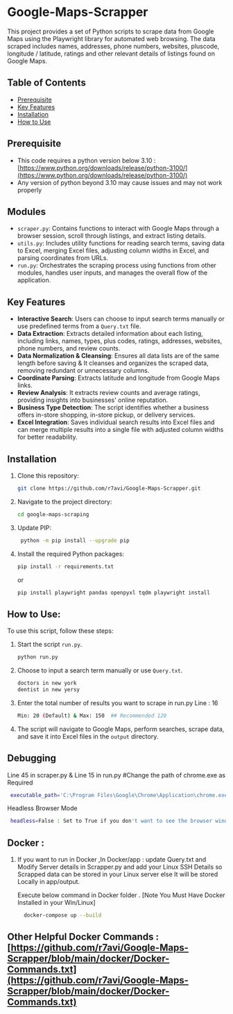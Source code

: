 # Google-Maps-Scrapper
This project provides a set of Python scripts to scrape data from Google Maps using the Playwright library for automated web browsing. The data scraped includes names, addresses, phone numbers, websites, pluscode, longitude / latitude, ratings and other relevant details of listings found on Google Maps.

## Table of Contents

- [Prerequisite](#prerequisite)
- [Key Features](#key-features)
- [Installation](#installation)
- [How to Use](#how-to-use)

## Prerequisite

- This code requires a python version below 3.10 : [https://www.python.org/downloads/release/python-3100/](https://www.python.org/downloads/release/python-3100/)
- Any version of python beyond 3.10 may cause issues and may not work properly

## Modules

- `scraper.py`: Contains functions to interact with Google Maps through a browser session, scroll through listings, and extract listing details.
- `utils.py`: Includes utility functions for reading search terms, saving data to Excel, merging Excel files, adjusting column widths in Excel, and parsing coordinates from URLs.
- `run.py`: Orchestrates the scraping process using functions from other modules, handles user inputs, and manages the overall flow of the application.

## Key Features

- **Interactive Search**: Users can choose to input search terms manually or use predefined terms from a `Query.txt` file.
- **Data Extraction**: Extracts detailed information about each listing, including links, names, types, plus codes, ratings, addresses, websites, phone numbers, and review counts.
- **Data Normalization & Cleansing**: Ensures all data lists are of the same length before saving & It cleanses and organizes the scraped data, removing redundant or unnecessary columns.
- **Coordinate Parsing**: Extracts latitude and longitude from Google Maps links.
- **Review Analysis**: It extracts review counts and average ratings, providing insights into businesses' online reputation.
- **Business Type Detection**: The script identifies whether a business offers in-store shopping, in-store pickup, or delivery services.
- **Excel Integration**: Saves individual search results into Excel files and can merge multiple results into a single file with adjusted column widths for better readability.


## Installation

1. Clone this repository:

   ```bash
   git clone https://github.com/r7avi/Google-Maps-Scrapper.git
2. Navigate to the project directory:
   ```bash
   cd google-maps-scraping
3. Update PIP:
    ```bash
     python -m pip install --upgrade pip

3. Install the required Python packages:
    ```bash
    pip install -r requirements.txt
    ```
    or
    ```bash
    pip install playwright pandas openpyxl tqdm playwright install
    ```

## How to Use:

To use this script, follow these steps:

1. Start the script `run.py`.

    ```bash
    python run.py
    ```
2. Choose to input a search term manually or use `Query.txt`.

   ```bash
   doctors in new york
   dentist in new yersy
    ```
3. Enter the total number of results you want to scrape in run.py Line : 16

   ```bash
   Min: 20 (Default) & Max: 150  ## Recommended 120
    ```
4. The script will navigate to Google Maps, perform searches, scrape data, and save it into Excel files in the `output` directory.


## Debugging

Line 45 in scraper.py & Line 15 in run.py #Change the path of chrome.exe as Required

  ```bash
   executable_path='C:\Program Files\Google\Chrome\Application\chrome.exe' : Make sure you have chrome installed in your system and the path is correct
  ```
Headless Browser Mode

  ```bash
   headless=False : Set to True if you don't want to see the browser window
  ```


## Docker :

1. If you want to run in Docker ,In Docker/app : update Query.txt and Modify Server details in Scrapper.py and add your Linux SSH Details so Scrapped data can be stored in your Linux server else It will be stored Locally in app/output.
    
    Execute below command in Docker folder . [Note You Must Have Docker Installed in your Win/Linux]
   ```bash
     docker-compose up --build
    ```

## Other Helpful Docker Commands : [https://github.com/r7avi/Google-Maps-Scrapper/blob/main/docker/Docker-Commands.txt](https://github.com/r7avi/Google-Maps-Scrapper/blob/main/docker/Docker-Commands.txt)
